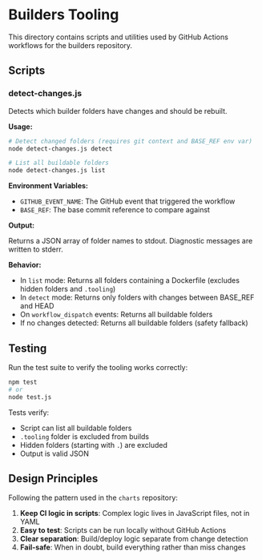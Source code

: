 # Builders Tooling

This directory contains scripts and utilities used by GitHub Actions workflows for the builders repository.

## Scripts

### detect-changes.js

Detects which builder folders have changes and should be rebuilt.

**Usage:**

```bash
# Detect changed folders (requires git context and BASE_REF env var)
node detect-changes.js detect

# List all buildable folders
node detect-changes.js list
```

**Environment Variables:**

- `GITHUB_EVENT_NAME`: The GitHub event that triggered the workflow
- `BASE_REF`: The base commit reference to compare against

**Output:**

Returns a JSON array of folder names to stdout. Diagnostic messages are written to stderr.

**Behavior:**

- In `list` mode: Returns all folders containing a Dockerfile (excludes hidden folders and `.tooling`)
- In `detect` mode: Returns only folders with changes between BASE_REF and HEAD
- On `workflow_dispatch` events: Returns all buildable folders
- If no changes detected: Returns all buildable folders (safety fallback)

## Testing

Run the test suite to verify the tooling works correctly:

```bash
npm test
# or
node test.js
```

Tests verify:
- Script can list all buildable folders
- `.tooling` folder is excluded from builds
- Hidden folders (starting with `.`) are excluded
- Output is valid JSON

## Design Principles

Following the pattern used in the `charts` repository:

1. **Keep CI logic in scripts**: Complex logic lives in JavaScript files, not in YAML
2. **Easy to test**: Scripts can be run locally without GitHub Actions
3. **Clear separation**: Build/deploy logic separate from change detection
4. **Fail-safe**: When in doubt, build everything rather than miss changes

